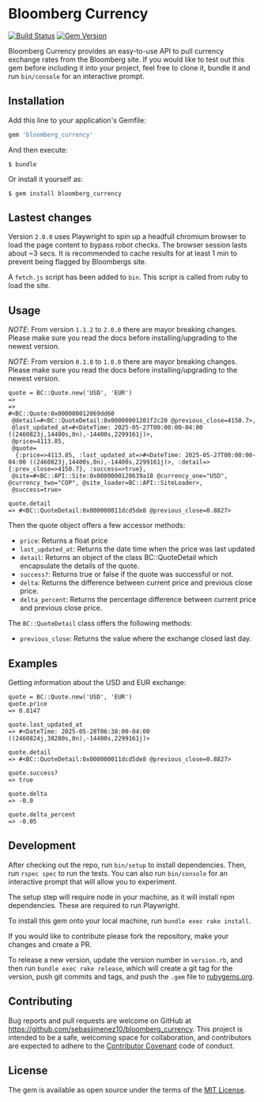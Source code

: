 # Bloomberg Currency

[![Build Status](https://github.com/sebasjimenez10/bloomberg_currency/actions/workflows/ci.yml/badge.svg)](https://github.com/sebasjimenez10/bloomberg_currency/actions/workflows/ci.yml)
[![Gem Version](https://badge.fury.io/rb/bloomberg_currency.svg)](https://badge.fury.io/rb/bloomberg_currency)

Bloomberg Currency provides an easy-to-use API to pull currency exchange rates from the Bloomberg site. If you would like to test out this gem before including it into your project, feel free to clone it, bundle it and run `bin/console` for an interactive prompt.

## Installation

Add this line to your application's Gemfile:

```ruby
gem 'bloomberg_currency'
```

And then execute:

```
$ bundle
```

Or install it yourself as:

```
$ gem install bloomberg_currency
```

## Lastest changes

Version `2.0.0` uses Playwright to spin up a headfull chromium browser to load the page content to bypass robot checks. The browser session lasts about ~3 secs. It is recommended to cache results for at least 1 min to prevent being flagged by Bloombergs site.

A `fetch.js` script has been added to `bin`. This script is called from ruby to load the site.

## Usage

_NOTE_: From version `1.1.2` to `2.0.0` there are mayor breaking changes. Please make sure you read the docs before installing/upgrading to the newest version.

_NOTE_: From version `0.1.0` to `1.0.0` there are mayor breaking changes. Please make sure you read the docs before installing/upgrading to the newest version.

```
quote = BC::Quote.new('USD', 'EUR')
=>
=>
#<BC::Quote:0x000000012069dd60
 @detail=#<BC::QuoteDetail:0x00000001201f2c20 @previous_close=4150.7>,
 @last_updated_at=#<DateTime: 2025-05-27T00:00:00-04:00 ((2460823j,14400s,0n),-14400s,2299161j)>,
 @price=4113.85,
 @quote=
  {:price=>4113.85, :last_updated_at=>#<DateTime: 2025-05-27T00:00:00-04:00 ((2460823j,14400s,0n),-14400s,2299161j)>, :detail=>{:prev_close=>4150.7}, :success=>true},
 @site=#<BC::API::Site:0x0000000120639a18 @currency_one="USD", @currency_two="COP", @site_loader=BC::API::SiteLoader>,
 @success=true>

quote.detail
=> #<BC::QuoteDetail:0x000000011dcd5de8 @previous_close=0.8827>
```

Then the quote object offers a few accessor methods:

- `price`: Returns a float price
- `last_updated_at`: Returns the date time when the price was last updated
- `detail`: Returns an object of the class BC::QuoteDetail which encapsulate the details of the quote.
- `success?`: Returns true or false if the quote was successful or not.
- `delta`: Returns the difference between current price and previous close price.
- `delta_percent`: Returns the percentage difference between current price and previous close price.

The `BC::QuoteDetail` class offers the following methods:

- `previous_close`: Returns the value where the exchange closed last day.

## Examples

Getting information about the USD and EUR exchange:

```
quote = BC::Quote.new('USD', 'EUR')
quote.price
=> 0.8147

quote.last_updated_at
=> #<DateTime: 2025-05-28T06:38:00-04:00 ((2460824j,38280s,0n),-14400s,2299161j)>

quote.detail
=> #<BC::QuoteDetail:0x000000011dcd5de8 @previous_close=0.8827>

quote.success?
=> true

quote.delta
=> -0.0

quote.delta_percent
=> -0.05
```

## Development

After checking out the repo, run `bin/setup` to install dependencies. Then, run `rspec spec` to run the tests. You can also run `bin/console` for an interactive prompt that will allow you to experiment.

The setup step will require node in your machine, as it will install npm dependencies. These are required to run Playwright.

To install this gem onto your local machine, run `bundle exec rake install`.

If you would like to contribute please fork the repository, make your changes and create a PR.

To release a new version, update the version number in `version.rb`, and then run `bundle exec rake release`, which will create a git tag for the version, push git commits and tags, and push the `.gem` file to [rubygems.org](https://rubygems.org).

## Contributing

Bug reports and pull requests are welcome on GitHub at https://github.com/sebasjimenez10/bloomberg_currency. This project is intended to be a safe, welcoming space for collaboration, and contributors are expected to adhere to the [Contributor Covenant](http://contributor-covenant.org) code of conduct.

## License

The gem is available as open source under the terms of the [MIT License](http://opensource.org/licenses/MIT).
